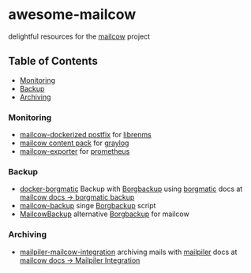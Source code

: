 # awesome-mailcow
delightful resources for the [mailcow](https://mailcow.email/) project

## Table of Contents
* [Monitoring](#monitoring)
* [Backup](#backup)
* [Archiving](#archiving)

### Monitoring
* [mailcow-dockerized postfix](https://docs.librenms.org/Extensions/Applications/#mailcow-dockerized-postfix) for [librenms](https://www.librenms.org/)
* [mailcow content pack](https://marketplace.graylog.org/addons/54cc459f-ddf4-4034-bd5c-a7008183b338) for [graylog](https://www.graylog.org/)
* [mailcow-exporter](https://github.com/j6s/mailcow-exporter) for [prometheus](https://prometheus.io/)

### Backup
* [docker-borgmatic](https://github.com/b3vis/docker-borgmatic) Backup with [Borgbackup](https://github.com/borgbackup) using [borgmatic](https://github.com/witten/borgmatic) docs at [mailcow docs -> borgmatic backup](https://mailcow.github.io/mailcow-dockerized-docs/third_party-borgmatic/)
* [mailcow-backup](https://github.com/rescaled/mailcow-backup-borg) singe [Borgbackup](https://github.com/borgbackup) script
* [MailcowBackup](https://github.com/asifbacchus/MailcowBackup) alternative [Borgbackup](https://github.com/borgbackup) for mailcow


### Archiving
* [mailpiler-mailcow-integration](https://github.com/patschi/mailpiler-mailcow-integration) archiving mails with [mailpiler](https://www.mailpiler.org/) docs at [mailcow docs -> Mailpiler Integration](https://mailcow.github.io/mailcow-dockerized-docs/u_e-mailpiler-integration/)
